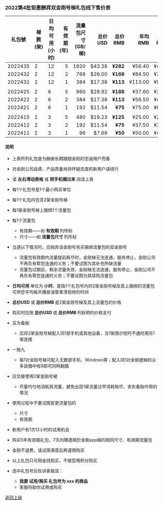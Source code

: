 
### 2022第4批钜惠酬宾双金刚号梯礼包线下售价表


|礼包號|梯数(架)|日均可用(小时)|有效期(年)|流量包尺寸(GB/梯)|总价USD|总价RMB|年均RMB|月均RMB|汇率|线下限售(单)|
|-----|-----|-------|---:|---:|-------:|------:|------:|----:|---|------|
|2022435|2|12|5|1920|$43.38| <strong> ¥282|¥56.40|¥4.70 | 6.50 |2,000|
|2022432|2|12|2|768|$26.00| <strong> ¥169|¥84.50 |¥7.04| 6.50 |2,000 |
|2022431|2|12|1|384|$17.38| <strong> ¥113|¥113.00 |¥9.42| 6.50 |2,000 |
||||||||||||
|2022425|2|6|5|960|$28.92| <strong> ¥188|¥37.60|¥3.13| 6.50 |2,000|
|2022422|2|6|2|384|$17.38| <strong> ¥113|¥56.50 |¥4.71| 6.50 |2,000|
|2022421|2|6|1|192|$11.54| <strong>  ¥75|¥75.00 |¥6.25| 6.50 |2,000|
||||||||||||
|2022415|2|3|5|480|$19.23| <strong> ¥125|¥25.00| ¥2.08 | 6.50 |2,000|
|2022412|2|3|2|192|$11.54| <strong> ¥75|¥37.50 |¥3.13| 6.50 |2,000 |
|2022411|2|3|1|96|$7.69| <strong> ¥50|¥50.00 |¥4.17| 6.50 |2,000 |

#### 说明

- 上表所列礼包是为酬谢长期跟随金刚的忠诚用户而备
- 对金刚公司品德、产品质量尚持怀疑态度的新用户请绕行
- 请 <Strong>左右滑动表格</Strong> 或 <Strong>把手机横过来</Strong> 阅读上表

- 每1个礼包号是1个最小购买单位
- 每1个礼包内包含2架金刚号梯
- 每1架金刚号梯上捆绑1个流量包
- 每1个流量包
  - 有效期——如<strong> 有效期 </strong>列所标
  - 尺寸——如<strong> 流量包尺寸 </strong>列所标
- 当遇以下情况时，应抛弃该金刚号另买捆绑流量包的双金刚号
  - 流量包有效期内流量提前耗尽时，金刚梯无法连通，服务停止，金刚公司不再负有帮您连通的义务；不要试图为其补充所缺流量
  - 流量包过期后，剩余流量失效，金刚梯无法连通，服务停止，金刚公司不再负有帮您连通的义务；不要试图为其续购流量包
- <strong>日均可用 </strong>单位为<strong> 小时</strong>，是指1个礼包号内的2架金刚号梯及其上捆绑的流量包可供您平均每天播放油管普清视频的时间
- <strong>总价USD </strong>或<strong> 总价RMB </strong>是2架金刚号梯及其上流量包的价格
- 购买时应按<strong> 总价USD </strong>或<strong> 总价RMB </strong>列标明的价格支付
- 互为备胎
  - 应将2架金刚号梯配入同1部手机或其他设备，当1架偶尔短时不通时用另1架连接
- 一拖九
  - 每1对金刚号梯可配入无数部手机、Windows等；配入同1对金剛號梯的众多設備中有9部可同時翻牆
- 应交替使用2架金刚号梯
  - 尽量均匀地消耗其流量，避免出现1架流量过早消耗殆尽、丧失备胎作用的情況
- 使用过程中不要试图变更流量包的
  - 尺寸
  - 有效期
- 新用户有1次12小时的试用机会
- 购买5年有效期礼包，7天内贈適用於金剛app梯的相同尺寸、有效期流量包
- 金刚不退费，请试用满意后再谨慎购买
- 以上礼包只可用金钱购买，不接受用积分购买
- 选中礼包号后告诉客服说：
  - <strong> 我要 试用/购买 礼包号为 xxx 的商品</strong>
  - 客服将助你试用或购买



[返回上级](https://github.com/a2zitpro/web/blob/master/LadderFree/kkDictionary/Price/KKDTPrice.md)
